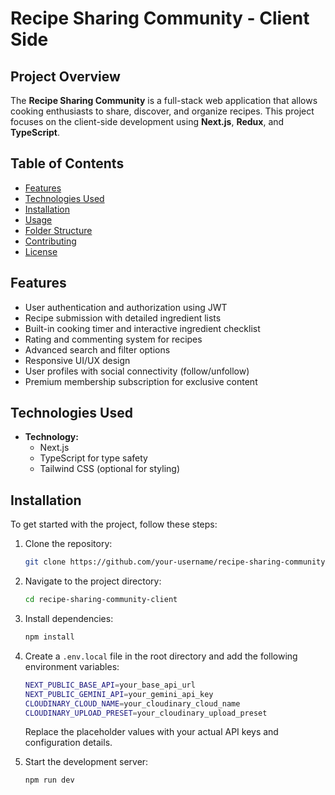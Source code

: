 # Recipe Sharing Community - Client Side

## Project Overview

The **Recipe Sharing Community** is a full-stack web application that allows cooking enthusiasts to share, discover, and organize recipes. This project focuses on the client-side development using **Next.js**, **Redux**, and **TypeScript**.

## Table of Contents

- [Features](#features)
- [Technologies Used](#technologies-used)
- [Installation](#installation)
- [Usage](#usage)
- [Folder Structure](#folder-structure)
- [Contributing](#contributing)
- [License](#license)

## Features

- User authentication and authorization using JWT
- Recipe submission with detailed ingredient lists
- Built-in cooking timer and interactive ingredient checklist
- Rating and commenting system for recipes
- Advanced search and filter options
- Responsive UI/UX design
- User profiles with social connectivity (follow/unfollow)
- Premium membership subscription for exclusive content

## Technologies Used

- **Technology:**
  - Next.js
  - TypeScript for type safety
  - Tailwind CSS (optional for styling)

## Installation

To get started with the project, follow these steps:

1. Clone the repository:

   ```bash
   git clone https://github.com/your-username/recipe-sharing-community-client.git
   ```

2. Navigate to the project directory:

   ```bash
   cd recipe-sharing-community-client
   ```

3. Install dependencies:

   ```bash
   npm install
   ```

4. Create a `.env.local` file in the root directory and add the following environment variables:

   ```bash
   NEXT_PUBLIC_BASE_API=your_base_api_url
   NEXT_PUBLIC_GEMINI_API=your_gemini_api_key
   CLOUDINARY_CLOUD_NAME=your_cloudinary_cloud_name
   CLOUDINARY_UPLOAD_PRESET=your_cloudinary_upload_preset
   ```

   Replace the placeholder values with your actual API keys and configuration details.

5. Start the development server:

   ```bash
   npm run dev
   ```
